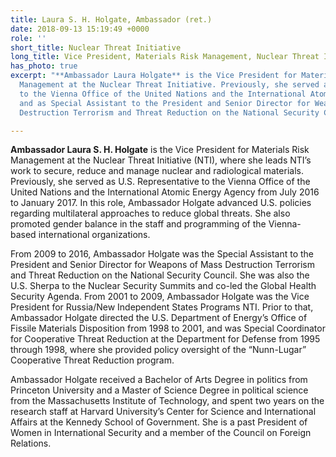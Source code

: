 ```yaml
---
title: Laura S. H. Holgate, Ambassador (ret.)
date: 2018-09-13 15:19:49 +0000
role: ''
short_title: Nuclear Threat Initiative
long_title: Vice President, Materials Risk Management, Nuclear Threat Initiative
has_photo: true
excerpt: "**Ambassador Laura Holgate** is the Vice President for Materials Risk
  Management at the Nuclear Threat Initiative. Previously, she served as U.S. Representative
  to the Vienna Office of the United Nations and the International Atomic Energy Agency
  and as Special Assistant to the President and Senior Director for Weapons of Mass
  Destruction Terrorism and Threat Reduction on the National Security Council."

---
```

**Ambassador Laura S. H. Holgate** is the Vice President for Materials Risk Management at the Nuclear Threat Initiative (NTI), where she leads NTI’s work to secure, reduce and manage nuclear and radiological materials. Previously, she served as U.S. Representative to the Vienna Office of the United Nations and the International Atomic Energy Agency from July 2016 to January 2017. In this role, Ambassador Holgate advanced U.S. policies regarding multilateral approaches to reduce global threats. She also promoted gender balance in the staff and programming of the Vienna-based international organizations.  
  
From 2009 to 2016, Ambassador Holgate was the Special Assistant to the President and Senior Director for Weapons of Mass Destruction Terrorism and Threat Reduction on the National Security Council. She was also the U.S. Sherpa to the Nuclear Security Summits and co-led the Global Health Security Agenda. From 2001 to 2009, Ambassador Holgate was the Vice President for Russia/New Independent States Programs NTI. Prior to that, Ambassador Holgate directed the U.S. Department of Energy’s Office of Fissile Materials Disposition from 1998 to 2001, and was Special Coordinator for Cooperative Threat Reduction at the Department for Defense from 1995 through 1998, where she provided policy oversight of the “Nunn-Lugar” Cooperative Threat Reduction program.  
  
Ambassador Holgate received a Bachelor of Arts Degree in politics from Princeton University and a Master of Science Degree in political science from the Massachusetts Institute of Technology, and spent two years on the research staff at Harvard University’s Center for Science and International Affairs at the Kennedy School of Government. She is a past President of Women in International Security and a member of the Council on Foreign Relations.